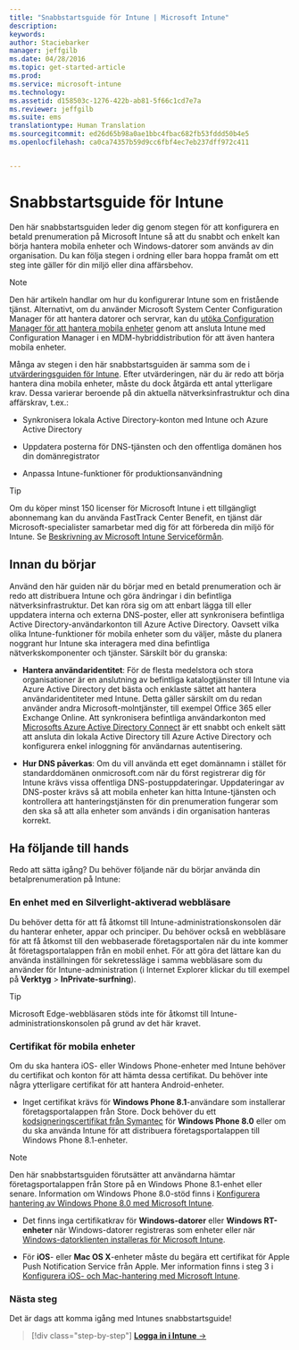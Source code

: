 ```yaml
---
title: "Snabbstartsguide för Intune | Microsoft Intune"
description: 
keywords: 
author: Staciebarker
manager: jeffgilb
ms.date: 04/28/2016
ms.topic: get-started-article
ms.prod: 
ms.service: microsoft-intune
ms.technology: 
ms.assetid: d158503c-1276-422b-ab81-5f66c1cd7e7a
ms.reviewer: jeffgilb
ms.suite: ems
translationtype: Human Translation
ms.sourcegitcommit: ed26d65b98a0ae1bbc4fbac682fb53fddd50b4e5
ms.openlocfilehash: ca0ca74357b59d9cc6fbf4ec7eb237dff972c411


---
```



# Snabbstartsguide för Intune
Den här snabbstartsguiden leder dig genom stegen för att konfigurera en betald prenumeration på Microsoft Intune så att du snabbt och enkelt kan börja hantera mobila enheter och Windows-datorer som används av din organisation. Du kan följa stegen i ordning eller bara hoppa framåt om ett steg inte gäller för din miljö eller dina affärsbehov.

>[!NOTE]
>Den här artikeln handlar om hur du konfigurerar Intune som en fristående tjänst. Alternativt, om du använder Microsoft System Center Configuration Manager för att hantera datorer och servrar, kan du [utöka Configuration Manager för att hantera mobila enheter](https://technet.microsoft.com/library/jj884158.aspx) genom att ansluta Intune med Configuration Manager i en MDM-hybriddistribution för att även hantera mobila enheter.

Många av stegen i den här snabbstartsguiden är samma som de i [utvärderingsguiden för Intune](/intune/understand-explore/get-started-with-a-30-day-trial-of-microsoft-intune). Efter utvärderingen, när du är redo att börja hantera dina mobila enheter, måste du dock åtgärda ett antal ytterligare krav. Dessa varierar beroende på din aktuella nätverksinfrastruktur och dina affärskrav, t.ex.:

-   Synkronisera lokala Active Directory-konton med Intune och Azure Active Directory

-   Uppdatera posterna för DNS-tjänsten och den offentliga domänen hos din domänregistrator

-   Anpassa Intune-funktioner för produktionsanvändning

>[!TIP]
>Om du köper minst 150 licenser för Microsoft Intune i ett tillgängligt abonnemang kan du använda FastTrack Center Benefit, en tjänst där Microsoft-specialister samarbetar med dig för att förbereda din miljö för Intune. Se [Beskrivning av Microsoft Intune Serviceförmån](https://technet.microsoft.com/library/mt228265.aspx).


## Innan du börjar
Använd den här guiden när du börjar med en betald prenumeration och är redo att distribuera Intune och göra ändringar i din befintliga nätverksinfrastruktur. Det kan röra sig om att enbart lägga till eller uppdatera interna och externa DNS-poster, eller att synkronisera befintliga Active Directory-användarkonton till Azure Active Directory. Oavsett vilka olika Intune-funktioner för mobila enheter som du väljer, måste du planera noggrant hur Intune ska interagera med dina befintliga nätverkskomponenter och tjänster. Särskilt bör du granska:

-   **Hantera användaridentitet**: För de flesta medelstora och stora organisationer är en anslutning av befintliga katalogtjänster till Intune via Azure Active Directory det bästa och enklaste sättet att hantera användaridentiteter med Intune. Detta gäller särskilt om du redan använder andra Microsoft-molntjänster, till exempel Office 365 eller Exchange Online. Att synkronisera befintliga användarkonton med [Microsofts Azure Active Directory Connect](https://www.microsoft.com/download/details.aspx?id=47594) är ett snabbt och enkelt sätt att ansluta din lokala Active Directory till Azure Active Directory och konfigurera enkel inloggning för användarnas autentisering.

-   **Hur DNS påverkas**: Om du vill använda ett eget domännamn i stället för standarddomänen onmicrosoft.com när du först registrerar dig för Intune krävs vissa offentliga DNS-postuppdateringar. Uppdateringar av DNS-poster krävs så att mobila enheter kan hitta Intune-tjänsten och kontrollera att hanteringstjänsten för din prenumeration fungerar som den ska så att alla enheter som används i din organisation hanteras korrekt.

## Ha följande till hands
Redo att sätta igång? Du behöver följande när du börjar använda din betalprenumeration på Intune:

### En enhet med en Silverlight-aktiverad webbläsare
Du behöver detta för att få åtkomst till Intune-administrationskonsolen där du hanterar enheter, appar och principer. Du behöver också en webbläsare för att få åtkomst till den webbaserade företagsportalen när du inte kommer åt företagsportalappen från en mobil enhet. För att göra det lättare kan du använda inställningen för sekretessläge i samma webbläsare som du använder för Intune-administration (i Internet Explorer klickar du till exempel på **Verktyg** &gt; **InPrivate-surfning**).

>[!TIP]
>Microsoft Edge-webbläsaren stöds inte för åtkomst till Intune-administrationskonsolen på grund av det här kravet.


### Certifikat för mobila enheter
Om du ska hantera iOS- eller Windows Phone-enheter med Intune behöver du certifikat och konton för att hämta dessa certifikat. Du behöver inte några ytterligare certifikat för att hantera Android-enheter.

- Inget certifikat krävs för **Windows Phone 8.1**-användare som installerar företagsportalappen från Store. Dock behöver du ett [kodsigneringscertifikat från Symantec](https://products.websecurity.symantec.com/orders/enrollment/microsoftCert.do) för **Windows Phone 8.0** eller om du ska använda Intune för att distribuera företagsportalappen till Windows Phone 8.1-enheter.

>[!NOTE]
>Den här snabbstartsguiden förutsätter att användarna hämtar företagsportalappen från Store på en Windows Phone 8.1-enhet eller senare. Information om Windows Phone 8.0-stöd finns i [Konfigurera hantering av Windows Phone 8.0 med Microsoft Intune](/Intune/deploy-use/set-up-windows-phone-8.0-management-with-microsoft-intune).

- Det finns inga certifikatkrav för **Windows-datorer** eller **Windows RT-enheter** när Windows-datorer registreras som enheter eller när [Windows-datorklienten installeras för Microsoft Intune](/intune/deploy-use/install-the-windows-pc-client-with-microsoft-intune).

- För **iOS**- eller **Mac OS X**-enheter måste du begära ett certifikat för Apple Push Notification Service från Apple. Mer information finns i steg 3 i [Konfigurera iOS- och Mac-hantering med Microsoft Intune](/intune/deploy-use/set-up-ios-and-mac-management-with-microsoft-intune).

### Nästa steg
Det är dags att komma igång med Intunes snabbstartsguide!

>[!div class="step-by-step"]
[**Logga in i Intune** &rarr;](start-with-a-paid-subscription-to-microsoft-intune-step-1.md)



<!--HONumber=Jun16_HO4-->


